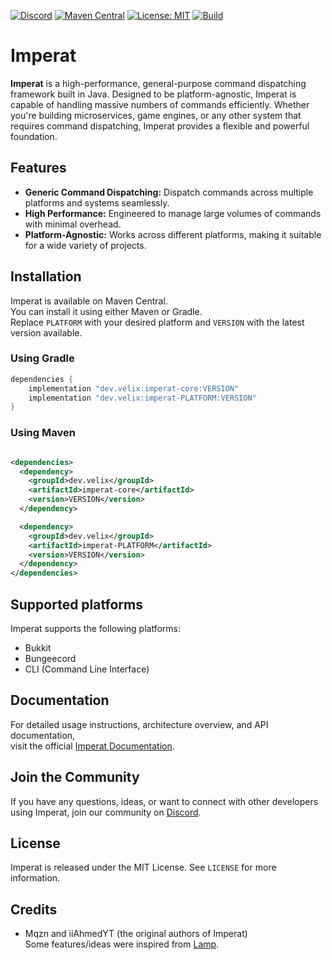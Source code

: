 [![Discord](https://discord.com/api/guilds/1285395980610568192/widget.png)](https://discord.velix.dev/)
[![Maven Central](https://img.shields.io/maven-metadata/v/https/repo1.maven.org/maven2/dev/velix/imperat-core/maven-metadata.xml.svg?label=maven%20central&colorB=brightgreen)](https://search.maven.org/artifact/dev.velix/imperat-core)
[![License: MIT](https://img.shields.io/badge/License-MIT-yellow.svg)](https://opensource.org/licenses/MIT)
[![Build](https://github.com/VelixDevelopments/Imperat/actions/workflows/build.yml/badge.svg)](https://github.com/VelixDevelopments/Imperat/actions/workflows/build.yml)

# Imperat

**Imperat** is a high-performance, general-purpose command dispatching framework built in Java.
Designed to be platform-agnostic, Imperat is capable of handling massive numbers of commands efficiently.
Whether you're building microservices, game engines, or any other system that requires command dispatching,
Imperat provides a flexible and powerful foundation.

## Features

- **Generic Command Dispatching:** Dispatch commands across multiple platforms and systems seamlessly.
- **High Performance:** Engineered to manage large volumes of commands with minimal overhead.
- **Platform-Agnostic:** Works across different platforms, making it suitable for a wide variety of projects.

## Installation

Imperat is available on Maven Central.<br>
You can install it using either Maven or Gradle.<br>
Replace `PLATFORM` with your desired platform and `VERSION` with the latest version available.

### Using Gradle

```gradle
dependencies {
    implementation "dev.velix:imperat-core:VERSION"
    implementation "dev.velix:imperat-PLATFORM:VERSION"
}
```

### Using Maven

```xml

<dependencies>
  <dependency>
    <groupId>dev.velix</groupId>
    <artifactId>imperat-core</artifactId>
    <version>VERSION</version>
  </dependency>

  <dependency>
    <groupId>dev.velix</groupId>
    <artifactId>imperat-PLATFORM</artifactId>
    <version>VERSION</version>
  </dependency>
</dependencies>

```

## Supported platforms

Imperat supports the following platforms:

- Bukkit
- Bungeecord
- CLI (Command Line Interface)

## Documentation

For detailed usage instructions, architecture overview, and API documentation,<br>
visit the official [Imperat Documentation](https://docs.velix.dev/Imperat/).

## Join the Community

If you have any questions, ideas,
or want to connect with other developers using Imperat, join our community on [Discord](https://discord.velix.dev/).

## License

Imperat is released under the MIT License. See `LICENSE` for more information.

## Credits

- Mqzn and iiAhmedYT (the original authors of Imperat) <br>
  Some features/ideas were inspired from [Lamp](https://github.com/Revxrsal/Lamp).
